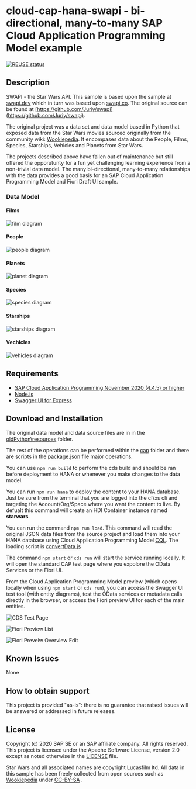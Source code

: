 # cloud-cap-hana-swapi - bi-directional, many-to-many SAP Cloud Application Programming Model example

[![REUSE status](https://api.reuse.software/badge/github.com/SAP-samples/cloud-cap-hana-swapi)](https://api.reuse.software/info/github.com/SAP-samples/cloud-cap-hana-swapi)

## Description

SWAPI - the Star Wars API. This sample is based upon the sample at [swapi.dev](https://swapi.dev/) which in turn was based upon [swapi.co](https://swapi.dev/about). The original source can be found at [https://github.com/Juriy/swapi](https://github.com/Juriy/swapi).

The original project was a data set and data model based in Python that exposed data from the Star Wars movies sourced originally from the community wiki: [Wookiepedia](https://starwars.fandom.com/wiki/Wookieepedia). It encompases data about the People, Films, Species, Starships, Vehicles and Planets from Star Wars.

The projects described above have fallen out of maintenance but still offered the opporutunty for a fun yet challenging learning experience from a non-trivial data model. The many bi-directional, many-to-many relationships with the data provides a good basis for an SAP Cloud Application Programming Model and Fiori Draft UI sample.

### Data Model

#### Films

![film diagram](images/Film.png)

#### People

![people diagram](images/People.png)

#### Planets

![planet diagram](images/Planet.png)

#### Species

![species diagram](images/Species.png)

#### Starships

![starships diagram](images/Starship.png)

#### Vechicles

![vehicles diagram](images/Vehicle.png)

## Requirements

* [SAP Cloud Application Programming November 2020 (4.4.5) or higher](https://cap.cloud.sap/docs/releases/nov20)
* [Node.js](https://nodejs.org/en/)
* [Swagger UI for Express](https://www.npmjs.com/package/swagger-ui-express)

## Download and Installation

The original data model and data source files are in in the [oldPython\resources](./oldPython/resources/) folder.

The rest of the operations can be performed within the [cap](./cap/) folder and there are scripts in the [package.json](./cap/package.json#L20) file major operations.

You can use `npm run build` to perform the cds build and should be ran before deployment to HANA or whenever you make changes to the data model.

You can run `npm run hana` to deploy the content to your HANA database.  Just be sure from the terminal that you are logged into the cf/xs cli and targeting the Account/Org/Space where you want the content to live. By defualt this command will create an HDI Container instance named **starwars**.

You can run the command `npm run load`. This command will read the original JSON data files from the source project and load them into your HANA database using Cloud Application Programming Model [CQL](https://cap.cloud.sap/docs/cds/cql). The loading script is [convertData.js](./cap/convertData.js)

The command `npm start` or `cds run` will start the service running locally. It will open the standard CAP test page where you expolore the OData Services or the Fiori UI.

From the Cloud Application Programming Model preview (which opens locally when using `npm start` or `cds run`), you can access the Swagger UI test tool (with entity diagrams), test the OData services or metadata calls directly in the browser, or access the Fiori preview UI for each of the main entities.

![CDS Test Page](images/cds_test_page.png)

![Fiori Preview List](images/Fiori_Preview_List.png)

![Fiori Preveiw Overview Edit](images/Fiori_Preview_Overview_Edit.png)

## Known Issues

None

## How to obtain support

This project is provided "as-is": there is no guarantee that raised issues will be answered or addressed in future releases.

## License

Copyright (c) 2020 SAP SE or an SAP affiliate company. All rights reserved. This project is licensed under the Apache Software License, version 2.0 except as noted otherwise in the [LICENSE](LICENSES/Apache-2.0.txt) file.

Star Wars and all associated names are copyright Lucasfilm ltd. All data in this sample has been freely collected from open sources such as [Wookiepedia](https://starwars.fandom.com/wiki/Wookieepedia) under [CC-BY-SA](https://creativecommons.org/licenses/by-sa/3.0/legalcode) .
